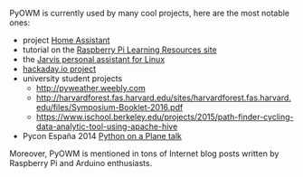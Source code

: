 PyOWM is currently used by many cool projects, here are the most notable ones:

  - project [Home Assistant](https://home-assistant.io/)
  - tutorial on the [Raspberry Pi Learning Resources site](https://www.raspberrypi.org/learning/microbit-meteorologist/)
  - the [Jarvis personal assistant for Linux](https://github.com/sukeesh/Jarvis)
  - [hackaday.io project](https://hackaday.io/project/11064/log/37024-weather-forecast)
  - university student projects
     - http://pyweather.weebly.com
     - http://harvardforest.fas.harvard.edu/sites/harvardforest.fas.harvard.edu/files/Symposium-Booklet-2016.pdf
     - https://www.ischool.berkeley.edu/projects/2015/path-finder-cycling-data-analytic-tool-using-apache-hive
  - Pycon España 2014 [Python on a Plane talk](http://2014.es.pycon.org/static/talks/Python%20on%20a%20plane%20-%20David%20Arcos.pdf)

Moreover, PyOWM is mentioned in tons of Internet blog posts written by Raspberry Pi and Arduino enthusiasts.